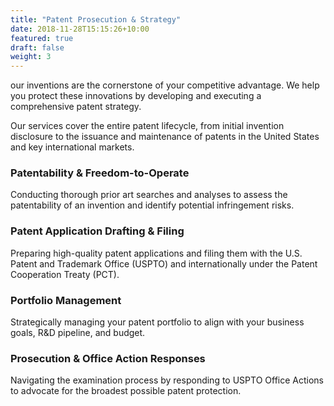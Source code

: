 ```yaml
---
title: "Patent Prosecution & Strategy"
date: 2018-11-28T15:15:26+10:00
featured: true
draft: false
weight: 3
---
```


our inventions are the cornerstone of your competitive advantage. We help you protect these innovations by developing and executing a comprehensive patent strategy.
<!--more-->
Our services cover the entire patent lifecycle, from initial invention disclosure to the issuance and maintenance of patents in the United States and key international markets.

### Patentability & Freedom-to-Operate
Conducting thorough prior art searches and analyses to assess the patentability of an invention and identify potential infringement risks.

### Patent Application Drafting & Filing

Preparing high-quality patent applications and filing them with the U.S. Patent and Trademark Office (USPTO) and internationally under the Patent Cooperation Treaty (PCT).

### Portfolio Management

Strategically managing your patent portfolio to align with your business goals, R&D pipeline, and budget.

### Prosecution & Office Action Responses

Navigating the examination process by responding to USPTO Office Actions to advocate for the broadest possible patent protection.